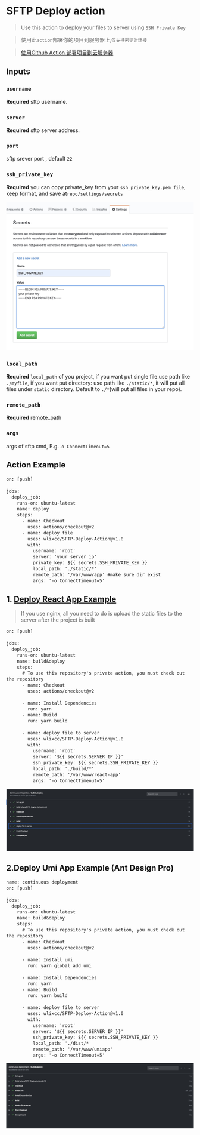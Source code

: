 # SFTP Deploy action

> Use this action to deploy your files to server using `SSH Private Key`

> 使用此`action`部署你的项目到服务器上,`仅支持密钥对连接`

> [使用Github Action 部署项目到云服务器](https://zhuanlan.zhihu.com/p/107545396)


## Inputs

### `username`

**Required** sftp username.

### `server`

**Required** sftp server address.

### `port`

sftp srever port , default `22`

### `ssh_private_key`

 **Required** you can copy private_key from your `ssh_private_key.pem file`, keep format, and save at`repo/settings/secrets`


![](./resource/secret.jpg)

### `local_path`

 **Required** `local_path` of you project, if you want put single file:use path like `./myfile`, if you want put directory: use path like `./static/*`, it will put all files under `static` directory. Default to `./*`(will put all files in your repo).

### `remote_path`
 **Required** remote_path

### `args`
args of sftp cmd, E.g.`-o ConnectTimeout=5`


## Action Example	


	on: [push]

	jobs:
	  deploy_job:
	    runs-on: ubuntu-latest
	    name: deploy
	    steps:
	      - name: Checkout
	        uses: actions/checkout@v2
	      - name: deploy file
	        uses: wlixcc/SFTP-Deploy-Action@v1.0
	        with:
	          username: 'root'
	          server: 'your server ip'
	          private_key: ${{ secrets.SSH_PRIVATE_KEY }} 
	          local_path: './static/*'
	          remote_path: '/var/www/app' #make sure dir exist
	          args: '-o ConnectTimeout=5'

## 1. [Deploy React App Example](https://github.com/wlixcc/React-Deploy)

> If you use nginx, all you need to do is upload the static files to the server after the project is built

	on: [push]
	
	jobs:
	  deploy_job:
	    runs-on: ubuntu-latest
	    name: build&deploy
	    steps:
	      # To use this repository's private action, you must check out the repository
	      - name: Checkout
	        uses: actions/checkout@v2
	
	      - name: Install Dependencies
	        run: yarn
	      - name: Build
	        run: yarn build
	
	      - name: deploy file to server
	        uses: wlixcc/SFTP-Deploy-Action@v1.0
	        with:
	          username: 'root'
	          server: '${{ secrets.SERVER_IP }}'
	          ssh_private_key: ${{ secrets.SSH_PRIVATE_KEY }}
	          local_path: './build/*'
	          remote_path: '/var/www/react-app'
	          args: '-o ConnectTimeout=5'
	          
 ![](./resource/reactExample.jpg)
 
## 2.Deploy Umi App Example (Ant Design Pro)

	name: continuous deployment
	on: [push]
	
	jobs:
	  deploy_job:
	    runs-on: ubuntu-latest
	    name: build&deploy
	    steps:
	      # To use this repository's private action, you must check out the repository
	      - name: Checkout
	        uses: actions/checkout@v2
	     
	      - name: Install umi
	        run: yarn global add umi  
	
	      - name: Install Dependencies
	        run: yarn
	      - name: Build
	        run: yarn build
	
	      - name: deploy file to server
	        uses: wlixcc/SFTP-Deploy-Action@v1.0
	        with:
	          username: 'root'
	          server: '${{ secrets.SERVER_IP }}'
	          ssh_private_key: ${{ secrets.SSH_PRIVATE_KEY }}
	          local_path: './dist/*'
	          remote_path: '/var/www/umiapp'
	          args: '-o ConnectTimeout=5'
 ![](./resource/umiExample.jpg)
	          

 
 
 	          